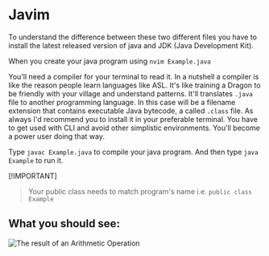  # Javim
To understand the difference between these two different files you have to install the latest released version of java and JDK (Java Development Kit). 

When you create your java program using
```nvim Example.java```

You'll need a compiler for your terminal to read it. In a nutshell a compiler is like the reason people learn languages like ASL. It's like training a Dragon to be friendly with your village and understand patterns. It'll translates ```.java``` file to another programming language. In this case will be a filename extension that contains executable Java bytecode, a called ```.class``` file.
As always I'd recommend you to install it in your preferable terminal. 
You have to get used with CLI and avoid other simplistic environments. You'll become a power user doing that way.

Type ```javac Example.java``` to compile your java program.
And then type ```java Example``` to run it.

[!IMPORTANT]
> Your public class needs to match program's name i.e.
`public class Example`

## What you should see:
![The result of an Arithmetic Operation](https://i.imgur.com/vzLRt8k.png)
